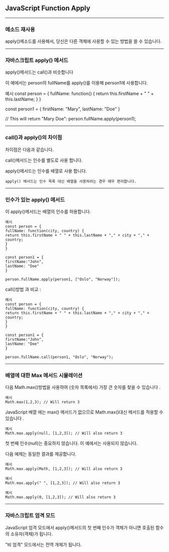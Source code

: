 ## JavaScript Function Apply

---

### 메소드 재사용

apply()메소드를 사용해서, 당신은 다른 객체에 사용할 수 있는 방법을 쓸 수 있습니다.

---

### 자바스크립트 apply() 메서드

apply()메서드는 call()과 비슷합니다

이 예에서는 person의 fullName를 apply()를 이용해 person1에 사용합니다.

예시
const person = {
fullName: function() {
return this.firstName + " " + this.lastName;
}
}

const person1 = {
firstName: "Mary",
lastName: "Doe"
}

// This will return "Mary Doe":
person.fullName.apply(person1);

---

### call()과 apply()의 차이점

차이점은 다음과 같습니다.

call()메서드는 인수를 별도로 사용 합니다.

apply()메서드는 인수를 배열로 사용 합니다.

    apply() 메서드는 인수 목록 대신 배열을 사용하려는 경우 매우 편리합니다.

---

### 인수가 있는 apply() 메서드

이 apply()메서드는 배열의 인수를 허용합니다.

    예시
    const person = {
    fullName: function(city, country) {
    return this.firstName + " " + this.lastName + "," + city + "," + country;
    }
    }

    const person1 = {
    firstName:"John",
    lastName: "Doe"
    }

    person.fullName.apply(person1, ["Oslo", "Norway"]);

call()방법 과 비교 :

    예시
    const person = {
    fullName: function(city, country) {
    return this.firstName + " " + this.lastName + "," + city + "," + country;
    }
    }

    const person1 = {
    firstName:"John",
    lastName: "Doe"
    }

    person.fullName.call(person1, "Oslo", "Norway");

---

### 배열에 대한 Max 메서드 시뮬레이션

다음 Math.max()방법을 사용하여 (숫자 목록에서) 가장 큰 숫자를 찾을 수 있습니다 .

    예시
    Math.max(1,2,3); // Will return 3

JavaScript 배열 에는 max() 메서드가 없으므로 Math.max()대신 메서드를 적용할 수 있습니다 .

    예시
    Math.max.apply(null, [1,2,3]); // Will also return 3

첫 번째 인수(null)는 중요하지 않습니다. 이 예에서는 사용되지 않습니다.

다음 예제는 동일한 결과를 제공합니다.

    예시
    Math.max.apply(Math, [1,2,3]); // Will also return 3

    예시
    Math.max.apply(" ", [1,2,3]); // Will also return 3

    예시
    Math.max.apply(0, [1,2,3]); // Will also return 3

---

### 자바스크립트 엄격 모드

JavaScript 엄격 모드에서 apply()메서드의 첫 번째 인수가 객체가 아니면 호출된 함수의 소유자(객체)가 됩니다.

"비 엄격" 모드에서는 전역 개체가 됩니다.
